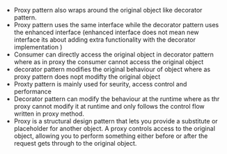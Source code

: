- Proxy pattern also wraps around the original object like decorator pattern.
- Proxy pattern uses the same interface while the decorator pattern uses the enhanced interface 
	(enhanced interface does not mean new interface its about adding extra functionality with the decorator implementation )
- Consumer can directly access the original object in decorator pattern where as in proxy the consumer cannot access the original object
- decorator pattern modifies the original behaviour of object where as proxy pattern does nopt modifty the original object
- Proxty pattern is mainly used for seurity, access control and performance
- Decorator pattern can modify the behaviour at the runtime where as thr proxy cannot modify it at runtime and only follows the control flow written in proxy method.
- Proxy is a structural design pattern that lets you provide a substitute or placeholder for another object. A proxy controls access to the original object, allowing you to perform something either before or after the request gets through to the original object.


